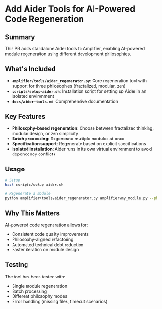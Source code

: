 # Add Aider Tools for AI-Powered Code Regeneration

## Summary

This PR adds standalone Aider tools to Amplifier, enabling AI-powered module regeneration using different development philosophies.

## What's Included

- **`amplifier/tools/aider_regenerator.py`**: Core regeneration tool with support for three philosophies (fractalized, modular, zen)
- **`scripts/setup-aider.sh`**: Installation script for setting up Aider in an isolated environment
- **`docs/aider-tools.md`**: Comprehensive documentation

## Key Features

- **Philosophy-based regeneration**: Choose between fractalized thinking, modular design, or zen simplicity
- **Batch processing**: Regenerate multiple modules at once
- **Specification support**: Regenerate based on explicit specifications
- **Isolated installation**: Aider runs in its own virtual environment to avoid dependency conflicts

## Usage

```bash
# Setup
bash scripts/setup-aider.sh

# Regenerate a module
python amplifier/tools/aider_regenerator.py amplifier/my_module.py --philosophy zen
```

## Why This Matters

AI-powered code regeneration allows for:
- Consistent code quality improvements
- Philosophy-aligned refactoring
- Automated technical debt reduction
- Faster iteration on module design

## Testing

The tool has been tested with:
- Single module regeneration
- Batch processing
- Different philosophy modes
- Error handling (missing files, timeout scenarios)